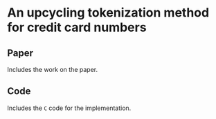 # An upcycling tokenization method for credit card numbers

## Paper
Includes the work on the paper.

## Code
Includes the `C` code for the implementation.